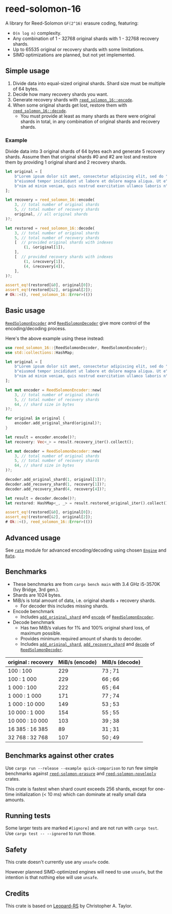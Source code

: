 # reed-solomon-16

A library for Reed-Solomon `GF(2^16)` erasure coding, featuring:

- `O(n log n)` complexity.
- Any combination of 1 - 32768 original shards with 1 - 32768 recovery shards.
- Up to 65535 original or recovery shards with some limitations.
- SIMD optimizations are planned, but not yet implemented.

## Simple usage

1. Divide data into equal-sized original shards.
   Shard size must be multiple of 64 bytes.
2. Decide how many recovery shards you want.
3. Generate recovery shards with [`reed_solomon_16::encode`].
4. When some original shards get lost, restore them with [`reed_solomon_16::decode`].
    - You must provide at least as many shards as there were original shards in total,
      in any combination of original shards and recovery shards.

### Example

Divide data into 3 original shards of 64 bytes each and generate 5 recovery shards.
Assume then that original shards #0 and #2 are lost
and restore them by providing 1 original shard and 2 recovery shards.

```rust
let original = [
    b"Lorem ipsum dolor sit amet, consectetur adipiscing elit, sed do ",
    b"eiusmod tempor incididunt ut labore et dolore magna aliqua. Ut e",
    b"nim ad minim veniam, quis nostrud exercitation ullamco laboris n",
];

let recovery = reed_solomon_16::encode(
    3, // total number of original shards
    5, // total number of recovery shards
    original, // all original shards
)?;

let restored = reed_solomon_16::decode(
    3, // total number of original shards
    5, // total number of recovery shards
    [  // provided original shards with indexes
        (1, &original[1]),
    ],
    [  // provided recovery shards with indexes
        (1, &recovery[1]),
        (4, &recovery[4]),
    ],
)?;

assert_eq!(restored[&0], original[0]);
assert_eq!(restored[&2], original[2]);
# Ok::<(), reed_solomon_16::Error>(())
```

## Basic usage

[`ReedSolomonEncoder`] and [`ReedSolomonDecoder`] give more control
of the encoding/decoding process.

Here's the above example using these instead:

```rust
use reed_solomon_16::{ReedSolomonDecoder, ReedSolomonEncoder};
use std::collections::HashMap;

let original = [
    b"Lorem ipsum dolor sit amet, consectetur adipiscing elit, sed do ",
    b"eiusmod tempor incididunt ut labore et dolore magna aliqua. Ut e",
    b"nim ad minim veniam, quis nostrud exercitation ullamco laboris n",
];

let mut encoder = ReedSolomonEncoder::new(
    3, // total number of original shards
    5, // total number of recovery shards
    64, // shard size in bytes
)?;

for original in original {
    encoder.add_original_shard(original)?;
}

let result = encoder.encode()?;
let recovery: Vec<_> = result.recovery_iter().collect();

let mut decoder = ReedSolomonDecoder::new(
    3, // total number of original shards
    5, // total number of recovery shards
    64, // shard size in bytes
)?;

decoder.add_original_shard(1, original[1])?;
decoder.add_recovery_shard(1, recovery[1])?;
decoder.add_recovery_shard(4, recovery[4])?;

let result = decoder.decode()?;
let restored: HashMap<_, _> = result.restored_original_iter().collect();

assert_eq!(restored[&0], original[0]);
assert_eq!(restored[&2], original[2]);
# Ok::<(), reed_solomon_16::Error>(())
```

## Advanced usage

See [`rate`][mod:rate] module for advanced encoding/decoding
using chosen [`Engine`] and [`Rate`].

## Benchmarks

- These benchmarks are from `cargo bench main`
  with 3.4 GHz i5-3570K (Ivy Bridge, 3rd gen.).
- Shards are 1024 bytes.
- MiB/s is total amount of data,
  i.e. original shards + recovery shards.
    - For decoder this includes missing shards.
- Encode benchmark
    - Includes [`add_original_shard`][RSE::add_original_shard] and
      [`encode`][RSE::encode] of [`ReedSolomonEncoder`].
- Decode benchmark
    - Has two MiB/s values for 1% and 100% original shard loss, of maximum possible.
    - Provides minimum required amount of shards to decoder.
    - Includes [`add_original_shard`][RSD::add_original_shard],
      [`add_recovery_shard`][RSD::add_recovery_shard] and
      [`decode`][RSD::decode] of [`ReedSolomonDecoder`].

| original : recovery | MiB/s (encode) | MiB/s (decode) |
| ------------------- | -------------- | -------------- |
| 100 : 100           | 229            | 73 ; 71        |
| 100 : 1 000         | 229            | 66 ; 66        |
| 1 000 : 100         | 222            | 65 ; 64        |
| 1 000 : 1 000       | 171            | 77 ; 74        |
| 1 000 : 10 000      | 149            | 53 ; 53        |
| 10 000 : 1 000      | 154            | 55 ; 55        |
| 10 000 : 10 000     | 103            | 39 ; 38        |
| 16 385 : 16 385     |  89            | 31 ; 31        |
| 32 768 : 32 768     | 107            | 50 ; 49        |

## Benchmarks against other crates

Use `cargo run --release --example quick-comparison`
to run few simple benchmarks against [`reed-solomon-erasure`]
and [`reed-solomon-novelpoly`] crates.

This crate is fastest when shard count exceeds 256 shards,
except for one-time initialization (< 10 ms)
which can dominate at really small data amounts.

[`reed-solomon-erasure`]: https://crates.io/crates/reed-solomon-erasure
[`reed-solomon-novelpoly`]: https://crates.io/crates/reed-solomon-novelpoly

## Running tests

Some larger tests are marked `#[ignore]` and are not run with `cargo test`.
Use `cargo test -- --ignored` to run those.

## Safety

This crate doesn't currently use any `unsafe` code.

However planned SIMD-optimized engines will need to use `unsafe`,
but the intention is that nothing else will use `unsafe`.

## Credits

This crate is based on [Leopard-RS] by Christopher A. Taylor.

[Leopard-RS]: https://github.com/catid/leopard

[`Naive`]: https://docs.rs/reed-solomon-16/0.1.0/reed_solomon_16/engine/struct.Naive.html
[`NoSimd`]: https://docs.rs/reed-solomon-16/0.1.0/reed_solomon_16/engine/struct.NoSimd.html

[`ReedSolomonEncoder`]: https://docs.rs/reed-solomon-16/0.1.0/reed_solomon_16/struct.ReedSolomonEncoder.html
[RSE::add_original_shard]: https://docs.rs/reed-solomon-16/0.1.0/reed_solomon_16/struct.ReedSolomonEncoder.html#method.add_original_shard
[RSE::encode]: https://docs.rs/reed-solomon-16/0.1.0/reed_solomon_16/struct.ReedSolomonEncoder.html#method.encode

[`ReedSolomonDecoder`]: https://docs.rs/reed-solomon-16/0.1.0/reed_solomon_16/struct.ReedSolomonDecoder.html
[RSD::add_original_shard]: https://docs.rs/reed-solomon-16/0.1.0/reed_solomon_16/struct.ReedSolomonDecoder.html#method.add_original_shard
[RSD::add_recovery_shard]: https://docs.rs/reed-solomon-16/0.1.0/reed_solomon_16/struct.ReedSolomonDecoder.html#method.add_recovery_shard
[RSD::decode]: https://docs.rs/reed-solomon-16/0.1.0/reed_solomon_16/struct.ReedSolomonDecoder.html#method.decode

[`Engine`]: https://docs.rs/reed-solomon-16/0.1.0/reed_solomon_16/engine/trait.Engine.html
[`Rate`]: https://docs.rs/reed-solomon-16/0.1.0/reed_solomon_16/rate/trait.Rate.html

[mod:rate]: https://docs.rs/reed-solomon-16/0.1.0/reed_solomon_16/rate/index.html

[`reed_solomon_16::encode`]: https://docs.rs/reed-solomon-16/0.1.0/reed_solomon_16/fn.encode.html
[`reed_solomon_16::decode`]: https://docs.rs/reed-solomon-16/0.1.0/reed_solomon_16/fn.decode.html
